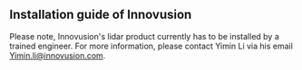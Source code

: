 ## Installation guide of Innovusion

Please note,
Innovusion's lidar product currently has to be installed by a trained engineer. For more information, please contact Yimin Li via his email Yimin.li@innovusion.com.